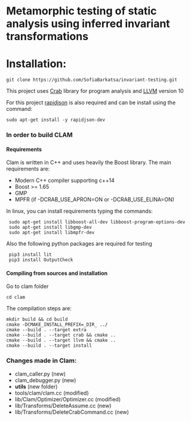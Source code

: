 # Metamorphic testing of static analysis using inferred invariant transformations


# Installation:

```
git clone https://github.com/SofiaBarkatsa/invariant-testing.git
```
This project uses [Crab](https://github.com/seahorn/crab) library for program analysis
and [LLVM](https://github.com/llvm/llvm-project) version 10

For this project [rapidjson](https://github.com/Tencent/rapidjson) is also required
and can be install using the command:
```
sudo apt-get install -y rapidjson-dev
```

### In order to build CLAM

#### Requirements
Clam is written in C++ and uses heavily the Boost library. The main requirements are:

- Modern C++ compiler supporting c++14
- Boost >= 1.65
- GMP
- MPFR (if -DCRAB_USE_APRON=ON or -DCRAB_USE_ELINA=ON)

In linux, you can install requirements typing the commands:
```
 sudo apt-get install libboost-all-dev libboost-program-options-dev
 sudo apt-get install libgmp-dev
 sudo apt-get install libmpfr-dev	
```
Also the following python packages are required for testing
```
 pip3 install lit
 pip3 install OutputCheck
```

#### Compiling from sources and installation
Go to clam folder
```
cd clam
```
The compilation steps are:
```
mkdir build && cd build
cmake -DCMAKE_INSTALL_PREFIX=_DIR_ ../
cmake --build . --target extra            
cmake --build . --target crab && cmake ..
cmake --build . --target llvm && cmake ..           
cmake --build . --target install 
```

### Changes made in Clam:
- clam_caller.py                      (new)
- clam_debugger.py                    (new)
- <b>utils</b>                        (new folder)
- tools/clam/clam.cc                  (modified)
- lib/Clam/Optimizer/Optimizer.cc     (modified)
- lib/Transforms/DeleteAssume.cc      (new)
- lib/Transforms/DeleteCrabCommand.cc (new)
